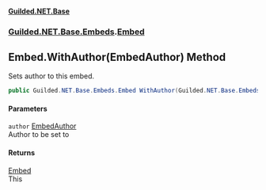
#### [Guilded.NET.Base](index 'index')
### [Guilded.NET.Base.Embeds](index#Guilded_NET_Base_Embeds 'Guilded.NET.Base.Embeds').[Embed](Embed 'Guilded.NET.Base.Embeds.Embed')
## Embed.WithAuthor(EmbedAuthor) Method
Sets author to this embed.  
```csharp
public Guilded.NET.Base.Embeds.Embed WithAuthor(Guilded.NET.Base.Embeds.EmbedAuthor author);
```

#### Parameters
<a name='Guilded_NET_Base_Embeds_Embed_WithAuthor(Guilded_NET_Base_Embeds_EmbedAuthor)_author'></a>
`author` [EmbedAuthor](EmbedAuthor 'Guilded.NET.Base.Embeds.EmbedAuthor')  
Author to be set to
  

#### Returns
[Embed](Embed 'Guilded.NET.Base.Embeds.Embed')  
This
